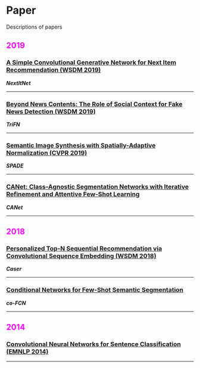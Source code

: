 # Paper
Descriptions of papers

## <span style="color: magenta">2019</span>
### [A Simple Convolutional Generative Network for Next Item Recommendation (WSDM 2019)](https://dl.acm.org/citation.cfm?id=3290975)
***NextItNet*** 
- - -
### [Beyond News Contents: The Role of Social Context for Fake News Detection (WSDM 2019)](http://www.public.asu.edu/~skai2/files/wsdm_2019_fake_news.pdf)
***TriFN***
- - -
### [Semantic Image Synthesis with Spatially-Adaptive Normalization (CVPR 2019)](https://arxiv.org/pdf/1903.07291.pdf)
***SPADE***
- - -
### [CANet: Class-Agnostic Segmentation Networks with Iterative Refinement and Attentive Few-Shot Learning](https://arxiv.org/abs/1903.02351)
***CANet***
- - -

## <span style="color: magenta">2018</span>
### [Personalized Top-N Sequential Recommendation via Convolutional Sequence Embedding (WSDM 2018)](http://www.sfu.ca/~jiaxit/resources/wsdm18caser.pdf)
***Caser***
- - -
### [Conditional Networks for Few-Shot Semantic Segmentation](https://openreview.net/forum?id=SkMjFKJwG)
***co-FCN***
- - -


## <span style="color: magenta">2014</span>
### [Convolutional Neural Networks for Sentence Classification (EMNLP 2014)](https://www.aclweb.org/anthology/D14-1181)
- - -

